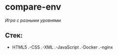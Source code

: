 # compare-env

 *Игра с разными уровнями*
 
 ## Стек: 
 - HTML5
 .-CSS
 .-XML
 .-JavaScript
 .-Docker
 .-nginx
